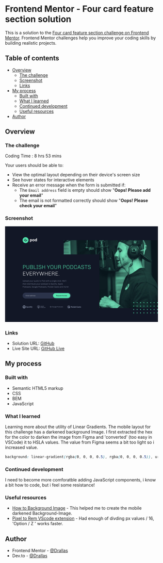 # Frontend Mentor - Four card feature section solution

This is a solution to the [Four card feature section challenge on Frontend Mentor](https://www.frontendmentor.io/challenges/four-card-feature-section-weK1eFYK). Frontend Mentor challenges help you improve your coding skills by building realistic projects. 

## Table of contents

- [Overview](#overview)
  - [The challenge](#the-challenge)
  - [Screenshot](#screenshot)
  - [Links](#links)
- [My process](#my-process)
  - [Built with](#built-with)
  - [What I learned](#what-i-learned)
  - [Continued development](#continued-development)
  - [Useful resources](#useful-resources)
- [Author](#author)




## Overview

### The challenge

Coding Time : 8 hrs 53 mins

Your users should be able to:

- View the optimal layout depending on their device's screen size
- See hover states for interactive elements
- Receive an error message when the form is submitted if:
  - The `Email address` field is empty should show "**Oops! Please add your email**"
  - The email is not formatted correctly should show "**Oops! Please check your email**"

### Screenshot

![](./assets/screenshot.png)

### Links

- Solution URL: [GitHub](https://github.com/Drallas/Pod-Request-Access---Landing-Page)
- Live Site URL: [GitHub Live](https://drallas.github.io/Pod-Request-Access---Landing-Page/)

## My process

### Built with

- Semantic HTML5 markup
- CSS
- BEM
- JavaScript

### What I learned

Learning more about the utility of Linear Gradients. The mobile layout for this challenge has a darkened background Image. I first extracted the hex for the color to darken the image from Figma and 'converted' (too easy in VSCode) it to HSLA values. The value from Figma seems a bit too light so i increased value.

```css
background: linear-gradient(rgba(0, 0, 0, 0.5), rgba(0, 0, 0, 0.5)), url('landingpagepic.jpg');

```
### Continued development

I need to become more comforatble adding JavaScript components, i know a bit how to code, but i feel some resistance! 

### Useful resources

- [How to Background Image](https://www.codegrepper.com/code-examples/css/how+to+darken+background+image+with+css) - This helped me to create the mobile darkened Background-Image.
- [Pixel to Rem VScode extension](https://github.com/sainoba/vscode-px-to-rem) - Had enough of divding px values / 16, 'Option / Z ' works faster.

## Author

- Frontend Mentor - [@Drallas](https://www.frontendmentor.io/profile/Drallas)
- Dev.to - [@Drallas](https://dev.to/drallas)


